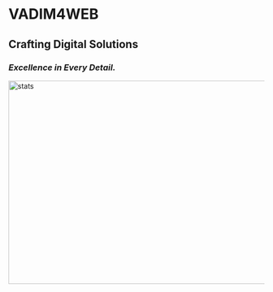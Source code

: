 # VADIM4WEB
## Crafting Digital Solutions
### _Excellence in Every Detail._

<a href="https://vadim4web.nuxt.dev" target="_blank" rel="noopener noreferrer">
  <img src="https://github-lang-stats-node.onrender.com/" loading="lazy" alt="stats" width="600" height="400" />
</a>